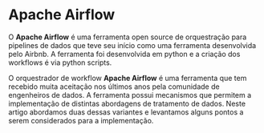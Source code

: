 # Apache Airflow

O **Apache Airflow** é uma ferramenta open source de orquestração para pipelines de dados que teve seu início como uma ferramenta desenvolvida pelo Airbnb. A ferramenta foi desenvolvida em python e a criação dos workflows é via python scripts.

O orquestrador de workflow **Apache Airflow** é uma ferramenta que tem recebido muita aceitação nos últimos anos pela comunidade de engenheiros de dados. A ferramenta possui mecanismos que permitem a implementação de distintas abordagens de tratamento de dados. Neste artigo abordamos duas dessas variantes e levantamos alguns pontos a serem considerados para a implementação.


